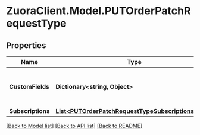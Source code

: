 # ZuoraClient.Model.PUTOrderPatchRequestType

## Properties

Name | Type | Description | Notes
------------ | ------------- | ------------- | -------------
**CustomFields** | **Dictionary&lt;string, Object&gt;** | Container for custom fields of an Order object.  | [optional] 
**Subscriptions** | [**List&lt;PUTOrderPatchRequestTypeSubscriptionsInner&gt;**](PUTOrderPatchRequestTypeSubscriptionsInner.md) |  | [optional] 

[[Back to Model list]](../README.md#documentation-for-models) [[Back to API list]](../README.md#documentation-for-api-endpoints) [[Back to README]](../README.md)

